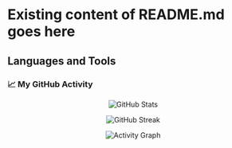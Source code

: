 # Existing content of README.md goes here

## Languages and Tools

### 📈 My GitHub Activity
<p align="center">
  <img src="https://github-readme-stats.vercel.app/api?username=dynamicdeb04&show_icons=true&theme=tokyonight" alt="GitHub Stats" />
</p>
<p align="center">
  <img src="https://github-readme-streak-stats.herokuapp.com/?user=dynamicdeb04&theme=tokyonight" alt="GitHub Streak" />
</p>
<p align="center">
  <img src="https://github-readme-activity-graph.vercel.app/graph?username=dynamicdeb04&theme=tokyo-night" alt="Activity Graph" />
</p>
